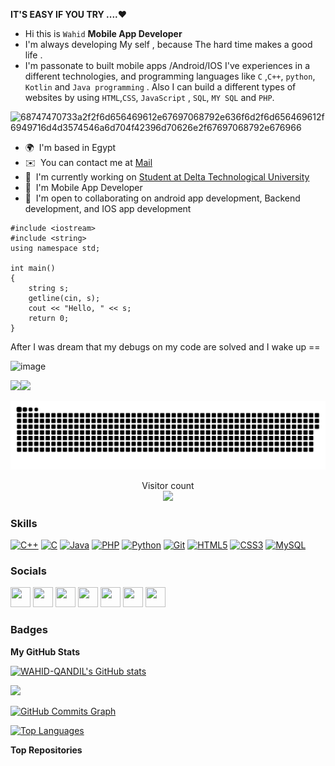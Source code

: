 **IT'S EASY IF YOU TRY ....❤️**
* Hi this is `Wahid` **Mobile App Developer**
* I'm always developing My self , because The hard time makes a good life . 
* I'm passonate to built mobile apps /Android/IOS I've experiences in a different technologies, and programming languages like `C` ,`C++`, `python`, `Kotlin` and `Java programming` . Also I can build a different types of websites by using `HTML`,`CSS`, `JavaScript` , `SQL`, `MY SQL` and `PHP`.


![68747470733a2f2f6d656469612e67697068792e636f6d2f6d656469612f6949716d4d3574546a6d704f42396d70626e2f67697068792e676966](https://user-images.githubusercontent.com/103429590/222480699-30bc1b97-8ec8-4744-be7d-05242cd21556.gif)






* 🌍  I'm based in Egypt
* ✉️  You can contact me at [Mail](mailto:wahidqandill@gmail.com)
* 🚀  I'm currently working on [Student at Delta Technological University](https://dtu.edu.eg/en/home/)
* 🧠  I'm Mobile App Developer
* 🤝  I'm open to collaborating on android app development, Backend development, and IOS app development
```
#include <iostream>
#include <string>
using namespace std;

int main() 
{
    string s;
    getline(cin, s);
    cout << "Hello, " << s;
    return 0;
}
```



After I was dream that my debugs on my code are solved and I wake up ==

![image](https://media.giphy.com/media/w82PMXQYEbSOYSE9rb/giphy-downsized-large.gif)


<a href="https://www.github.com/WAHID-QANDIL" target="_blank" rel="noreferrer"><img
src="https://img.shields.io/github/followers/WAHID-QANDIL?logo=github&style=for-the-badge&color=0891b2&labelColor=1c1917" /></a><a href="https://www.twitter.com/WAHID_QANDIL" target="_blank" rel="noreferrer"><img
src="https://img.shields.io/twitter/follow/WAHID_QANDIL?logo=twitter&style=for-the-badge&color=0891b2&labelColor=1c1917"
/></a>






<a href=#><img src="contributions.svg"></a>

<p align="center"> 
  Visitor count<br>
  <img src="https://profile-counter.glitch.me/WAHID-QANDIL/count.svg" />
</p>





### Skills


<p align="left">
<a href="https://docs.microsoft.com/en-us/cpp/?view=msvc-170" target="_blank" rel="noreferrer"><img src="https://raw.githubusercontent.com/danielcranney/readme-generator/main/public/icons/skills/cplusplus-colored.svg" width="36" height="36" alt="C++" /></a>
<a href="https://docs.microsoft.com/en-us/cpp/?view=msvc-170" target="_blank" rel="noreferrer"><img src="https://raw.githubusercontent.com/danielcranney/readme-generator/main/public/icons/skills/c-colored.svg" width="36" height="36" alt="C" /></a>
<a href="https://www.oracle.com/java/" target="_blank" rel="noreferrer"><img src="https://raw.githubusercontent.com/danielcranney/readme-generator/main/public/icons/skills/java-colored.svg" width="36" height="36" alt="Java" /></a>
<a href="https://www.php.net/" target="_blank" rel="noreferrer"><img src="https://raw.githubusercontent.com/danielcranney/readme-generator/main/public/icons/skills/php-colored.svg" width="36" height="36" alt="PHP" /></a>
<a href="https://www.python.org/" target="_blank" rel="noreferrer"><img src="https://raw.githubusercontent.com/danielcranney/readme-generator/main/public/icons/skills/python-colored.svg" width="36" height="36" alt="Python" /></a>
<a href="https://git-scm.com/" target="_blank" rel="noreferrer"><img src="https://raw.githubusercontent.com/danielcranney/readme-generator/main/public/icons/skills/git-colored.svg" width="36" height="36" alt="Git" /></a>
<a href="https://developer.mozilla.org/en-US/docs/Glossary/HTML5" target="_blank" rel="noreferrer"><img src="https://raw.githubusercontent.com/danielcranney/readme-generator/main/public/icons/skills/html5-colored.svg" width="36" height="36" alt="HTML5" /></a>
<a href="https://www.w3.org/TR/CSS/#css" target="_blank" rel="noreferrer"><img src="https://raw.githubusercontent.com/danielcranney/readme-generator/main/public/icons/skills/css3-colored.svg" width="36" height="36" alt="CSS3" /></a>
<a href="https://www.mysql.com/" target="_blank" rel="noreferrer"><img src="https://raw.githubusercontent.com/danielcranney/readme-generator/main/public/icons/skills/mysql-colored.svg" width="36" height="36" alt="MySQL" /></a>
</p>


### Socials

<p align="left"> <a href="https://discord.com/users/WAHID#2754" target="_blank" rel="noreferrer"><img src="https://raw.githubusercontent.com/danielcranney/readme-generator/main/public/icons/socials/discord.svg" width="32" height="32" /></a> <a href="https://www.facebook.com/WAHID.GOV" target="_blank" rel="noreferrer"><img src="https://raw.githubusercontent.com/danielcranney/readme-generator/main/public/icons/socials/facebook.svg" width="32" height="32" /></a> <a href="https://www.github.com/WAHID-QANDIL" target="_blank" rel="noreferrer"><img src="https://raw.githubusercontent.com/danielcranney/readme-generator/main/public/icons/socials/github.svg" width="32" height="32" /></a> <a href="https://www.linkedin.com/in/wahid-ali-37a99a226/" target="_blank" rel="noreferrer"><img src="https://raw.githubusercontent.com/danielcranney/readme-generator/main/public/icons/socials/linkedin.svg" width="32" height="32" /></a> <a href="https://www.stackoverflow.com/users/17538205/wahid-ali" target="_blank" rel="noreferrer"><img src="https://raw.githubusercontent.com/danielcranney/readme-generator/main/public/icons/socials/stackoverflow.svg" width="32" height="32" /></a> <a href="https://www.twitter.com/WAHID_QANDIL" target="_blank" rel="noreferrer"><img src="https://raw.githubusercontent.com/danielcranney/readme-generator/main/public/icons/socials/twitter.svg" width="32" height="32" /></a> <a href="https://www.youtube.com/c/channel/UCALgsT_X6eNv4iWkrX7TkuA" target="_blank" rel="noreferrer"><img src="https://raw.githubusercontent.com/danielcranney/readme-generator/main/public/icons/socials/youtube.svg" width="32" height="32" /></a></p>

### Badges

<b>My GitHub Stats</b>

<a href="http://www.github.com/WAHID-QANDIL"><img src="https://github-readme-stats.vercel.app/api?username=WAHID-QANDIL&show_icons=true&hide=&count_private=true&title_color=0891b2&text_color=ffffff&icon_color=0891b2&bg_color=1c1917&hide_border=true&show_icons=true" alt="WAHID-QANDIL's GitHub stats" /></a>

<a href="http://www.github.com/WAHID-QANDIL"><img src="https://github-readme-streak-stats.herokuapp.com/?user=WAHID-QANDIL&stroke=ffffff&background=1c1917&ring=0891b2&fire=0891b2&currStreakNum=ffffff&currStreakLabel=0891b2&sideNums=ffffff&sideLabels=ffffff&dates=ffffff&hide_border=true" /></a>

<a href="http://www.github.com/WAHID-QANDIL"><img src="https://github-readme-activity-graph.cyclic.app/graph?username=WAHID-QANDIL&bg_color=1c1917&color=ffffff&line=0891b2&point=ffffff&area_color=1c1917&area=true&hide_border=true&custom_title=GitHub%20Commits%20Graph" alt="GitHub Commits Graph" /></a>

<a href="https://github.com/WAHID-QANDIL" align="left"><img src="https://github-readme-stats.vercel.app/api/top-langs/?username=WAHID-QANDIL&langs_count=10&title_color=0891b2&text_color=ffffff&icon_color=0891b2&bg_color=1c1917&hide_border=true&locale=en&custom_title=Top%20%Languages" alt="Top Languages" /></a>

<b>Top Repositories</b>

<div width="100%" align="center"></div><br /><br /><br /><br /><br /><br /><br />

